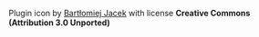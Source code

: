 Plugin icon by [Bartłomiej Jacek](https://bartlomiej.xyz/) with license **Creative Commons (Attribution 3.0 Unported)**

